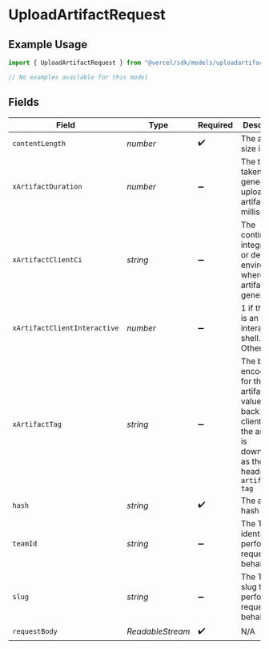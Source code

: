 # UploadArtifactRequest

## Example Usage

```typescript
import { UploadArtifactRequest } from "@vercel/sdk/models/uploadartifactop.js";

// No examples available for this model
```

## Fields

| Field                                                                                                                                      | Type                                                                                                                                       | Required                                                                                                                                   | Description                                                                                                                                | Example                                                                                                                                    |
| ------------------------------------------------------------------------------------------------------------------------------------------ | ------------------------------------------------------------------------------------------------------------------------------------------ | ------------------------------------------------------------------------------------------------------------------------------------------ | ------------------------------------------------------------------------------------------------------------------------------------------ | ------------------------------------------------------------------------------------------------------------------------------------------ |
| `contentLength`                                                                                                                            | *number*                                                                                                                                   | :heavy_check_mark:                                                                                                                         | The artifact size in bytes                                                                                                                 |                                                                                                                                            |
| `xArtifactDuration`                                                                                                                        | *number*                                                                                                                                   | :heavy_minus_sign:                                                                                                                         | The time taken to generate the uploaded artifact in milliseconds.                                                                          | 400                                                                                                                                        |
| `xArtifactClientCi`                                                                                                                        | *string*                                                                                                                                   | :heavy_minus_sign:                                                                                                                         | The continuous integration or delivery environment where this artifact was generated.                                                      | VERCEL                                                                                                                                     |
| `xArtifactClientInteractive`                                                                                                               | *number*                                                                                                                                   | :heavy_minus_sign:                                                                                                                         | 1 if the client is an interactive shell. Otherwise 0                                                                                       | 0                                                                                                                                          |
| `xArtifactTag`                                                                                                                             | *string*                                                                                                                                   | :heavy_minus_sign:                                                                                                                         | The base64 encoded tag for this artifact. The value is sent back to clients when the artifact is downloaded as the header `x-artifact-tag` | Tc0BmHvJYMIYJ62/zx87YqO0Flxk+5Ovip25NY825CQ=                                                                                               |
| `hash`                                                                                                                                     | *string*                                                                                                                                   | :heavy_check_mark:                                                                                                                         | The artifact hash                                                                                                                          | 12HKQaOmR5t5Uy6vdcQsNIiZgHGB                                                                                                               |
| `teamId`                                                                                                                                   | *string*                                                                                                                                   | :heavy_minus_sign:                                                                                                                         | The Team identifier to perform the request on behalf of.                                                                                   | team_1a2b3c4d5e6f7g8h9i0j1k2l                                                                                                              |
| `slug`                                                                                                                                     | *string*                                                                                                                                   | :heavy_minus_sign:                                                                                                                         | The Team slug to perform the request on behalf of.                                                                                         | my-team-url-slug                                                                                                                           |
| `requestBody`                                                                                                                              | *ReadableStream<Uint8Array>*                                                                                                               | :heavy_check_mark:                                                                                                                         | N/A                                                                                                                                        |                                                                                                                                            |